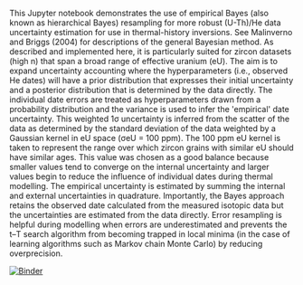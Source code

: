 This Jupyter notebook demonstrates the use of empirical Bayes (also known as hierarchical Bayes) resampling for more robust (U-Th)/He data uncertainty estimation for use in thermal-history inversions. See Malinverno and Briggs (2004) for descriptions of the general Bayesian method. As described and implemented here, it is particularly suited for zircon datasets (high n) that span a broad range of effective uranium (eU). The aim is to expand uncertainty accounting where the hyperparameters (i.e., observed He dates) will have a prior distribution that expresses their initial uncertainty and a posterior distribution that is determined by the data directly. The individual date errors are treated as hyperparameters drawn from a probability distribution and the variance is used to infer the 'empirical' date uncertainty. This weighted 1σ uncertainty is inferred from the scatter of the data as determined by the standard deviation of the data weighted by a Gaussian kernel in eU space (σeU = 100 ppm). The 100 ppm eU kernel is taken to represent the range over which zircon grains with similar eU should have similar ages. This value was chosen as a good balance because smaller values tend to converge on the internal uncertainty and larger values begin to reduce the influence of individual dates during thermal modelling. The empirical uncertainty is estimated by summing the internal and external uncertainties in quadrature. Importantly, the Bayes approach retains the observed date calculated from the measured isotopic data but the uncertainties are estimated from the data directly. Error resampling is helpful during modelling when errors are underestimated and prevents the t–T search algorithm from becoming trapped in local minima (in the case of learning algorithms such as Markov chain Monte Carlo) by reducing overprecision.

[![Binder](https://mybinder.org/badge_logo.svg)](https://mybinder.org/v2/gh/kmcdannell/helium-empirical-bayes.git/main?filepath=%2FEmpirical-Bayes-Resampling.ipynb)
